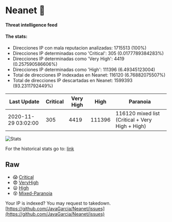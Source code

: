 # Neanet :hocho:
#### Threat intelligence feed
#### The stats:

- Direcciones IP con mala reputacion analizadas: 1715513 (100%)
- Direcciones IP determinadas como 'Critical':  305 (0.0177789384283%)
- Direcciones IP determinadas como 'Very High':  4419 (0.257590586606%)
- Direcciones IP determinadas como 'High':  111396 (6.49345123004)
- Total de direcciones IP indexadas en Neanet:  116120 (6.76882075507%)
- Total de direcciones IP descartadas en Neanet:  1599393 (93.2311792449%)

| Last Update | Critical | Very High | High | Paranoia |
| --- | --- | --- | --- | --- |
| 2020-11-29 03:02:00 | 305 | 4419 | 111396 | 116120 mixed list (Critical + Very High + High)|

![Stats](https://docs.google.com/spreadsheets/d/e/2PACX-1vSnaNMIXVabIpDJjufMlzH7poXnshF3mgd8Is1g9ytUEzVsP5my4Trn8f-xkoLLQ38xpL3HtmUexLo6/pubchart?oid=501124687&format=image)

For the historical stats go to: [link](/stats.csv)
## Raw
- :scream: [Critical](https://raw.githubusercontent.com/JavaGarcia/Neanet/master/blacklists/neanet_critical.txt)
- :fearful: [VeryHigh](https://raw.githubusercontent.com/JavaGarcia/Neanet/master/blacklists/neanet_veryHigh.txtt)
- :frowning: [High](https://raw.githubusercontent.com/JavaGarcia/Neanet/master/blacklists/neanet_high.txt)
- :dizzy_face: [Mixed-Paranoia](https://raw.githubusercontent.com/JavaGarcia/Neanet/master/blacklists/neanet_all.txt)


Your IP is indexed? You may request to takedown. [https://github.com/JavaGarcia/Neanet/issues](https://github.com/JavaGarcia/Neanet/issues)


















































































































































































































































































































































































































































































































































































































































































































































































































































































































































































































































































































































































































































































































































































































































































































































































































































































































































































































































































































































































































































































































































































































































































































































































































































































































































































